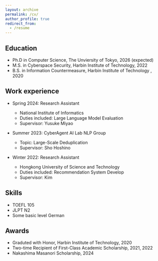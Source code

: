 ```yaml
---
layout: archive
permalink: /cv/
author_profile: true
redirect_from:
  - /resume
---
```

## Education

* Ph.D in Computer Science, The Unviersity of Tokyo, 2026 (expected)
* M.S. in Cyberspace Security, Harbin Institute of Technology, 2022
* B.S. in Information Countermeasure, Harbin Institute of Technology , 2020

## Work experience
* Spring 2024: Research Assistant
  * National Institute of Informatics
  * Duties included: Large Language Model Evaluation
  * Supervisor: Yusuke Miyao

* Summer 2023: CyberAgent AI Lab NLP Group
  * Topic: Large-Scale Deduplication
  * Supervisor: Sho Hoshino

* Winter 2022: Research Assistant
  * Hongkong University of Science and Technology
  * Duties included: Recommendation System Develop
  * Supervisor: Kim 
  
## Skills
* TOEFL 105
* JLPT N2
* Some basic level German

## Awards 
* Graduted with Honor, Harbin Institute of Technology, 2020
* Two-time Recipient of First-Class Academic Scholarship, 2021, 2022
* Nakashima Masanori Scholarship, 2024


  

